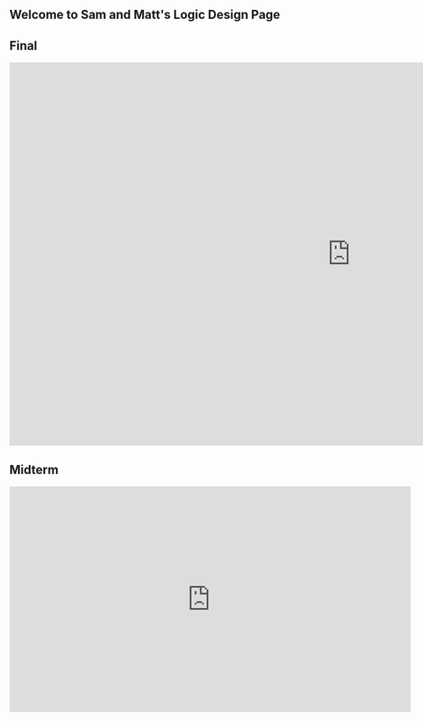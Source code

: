 ## Welcome to Sam and Matt's Logic Design Page

## Final
<iframe width="1206" height="678" src="https://www.youtube.com/embed/x2w0ag_YpZM" frameborder="0" allow="accelerometer; autoplay; encrypted-media; gyroscope; picture-in-picture" allowfullscreen></iframe>

## Midterm
<iframe width="710" height="399" src="https://www.youtube.com/embed/CsssDK88z5o" frameborder="0" allow="autoplay; encrypted-media" allowfullscreen></iframe>

